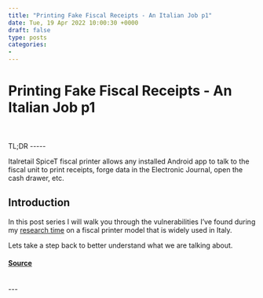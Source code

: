 ```yaml
---
title: "Printing Fake Fiscal Receipts - An Italian Job p1"
date: Tue, 19 Apr 2022 10:00:30 +0000
draft: false
type: posts
categories: 
- 
---
```

# Printing Fake Fiscal Receipts - An Italian Job p1

<br/>

<br/>
TL;DR
-----

Italretail SpiceT fiscal printer allows any installed Android app to talk to the fiscal unit to print receipts, forge data in the Electronic Journal, open the cash drawer, etc.

Introduction
------------

In this post series I will walk you through the vulnerabilities I’ve found during my [research time](https://www.shielder.it/advisories/) on a fiscal printer model that is widely used in Italy.

Lets take a step back to better understand what we are talking about.

#### [Source](https://www.shielder.com/blog/2022/04/printing-fake-fiscal-receipts-an-italian-job-p.1/)

<br/>
---
